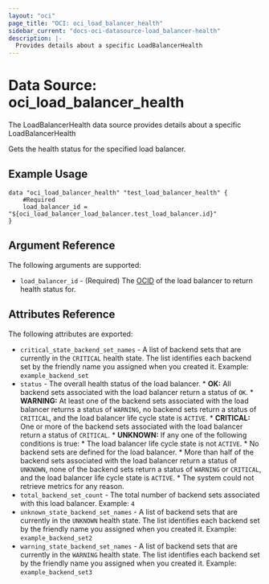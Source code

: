 ```yaml
---
layout: "oci"
page_title: "OCI: oci_load_balancer_health"
sidebar_current: "docs-oci-datasource-load_balancer-health"
description: |-
  Provides details about a specific LoadBalancerHealth
---
```


# Data Source: oci_load_balancer_health
The LoadBalancerHealth data source provides details about a specific LoadBalancerHealth

Gets the health status for the specified load balancer.

## Example Usage

```hcl
data "oci_load_balancer_health" "test_load_balancer_health" {
	#Required
	load_balancer_id = "${oci_load_balancer_load_balancer.test_load_balancer.id}"
}
```

## Argument Reference

The following arguments are supported:

* `load_balancer_id` - (Required) The [OCID](https://docs.us-phoenix-1.oraclecloud.com/Content/General/Concepts/identifiers.htm) of the load balancer to return health status for.


## Attributes Reference

The following attributes are exported:

* `critical_state_backend_set_names` - A list of backend sets that are currently in the `CRITICAL` health state. The list identifies each backend set by the friendly name you assigned when you created it.  Example: `example_backend_set` 
* `status` - The overall health status of the load balancer.  *  **OK:** All backend sets associated with the load balancer return a status of `OK`.  *  **WARNING:** At least one of the backend sets associated with the load balancer returns a status of `WARNING`, no backend sets return a status of `CRITICAL`, and the load balancer life cycle state is `ACTIVE`.  *  **CRITICAL:** One or more of the backend sets associated with the load balancer return a status of `CRITICAL`.  *  **UNKNOWN:** If any one of the following conditions is true:      *  The load balancer life cycle state is not `ACTIVE`.      *  No backend sets are defined for the load balancer.      *  More than half of the backend sets associated with the load balancer return a status of `UNKNOWN`, none of the backend        sets return a status of `WARNING` or `CRITICAL`, and the load balancer life cycle state is `ACTIVE`.      *  The system could not retrieve metrics for any reason. 
* `total_backend_set_count` - The total number of backend sets associated with this load balancer.  Example: `4` 
* `unknown_state_backend_set_names` - A list of backend sets that are currently in the `UNKNOWN` health state. The list identifies each backend set by the friendly name you assigned when you created it.  Example: `example_backend_set2` 
* `warning_state_backend_set_names` - A list of backend sets that are currently in the `WARNING` health state. The list identifies each backend set by the friendly name you assigned when you created it.  Example: `example_backend_set3` 

